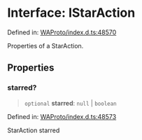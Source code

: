 # Interface: IStarAction

Defined in: [WAProto/index.d.ts:48570](https://github.com/Fokusdotid/bail/blob/8a30cf93a8ac726f06d1ad6578695812a8253e53/WAProto/index.d.ts#L48570)

Properties of a StarAction.

## Properties

### starred?

> `optional` **starred**: `null` \| `boolean`

Defined in: [WAProto/index.d.ts:48573](https://github.com/Fokusdotid/bail/blob/8a30cf93a8ac726f06d1ad6578695812a8253e53/WAProto/index.d.ts#L48573)

StarAction starred
